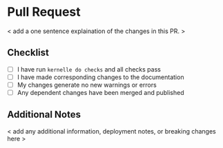 # Pull Request

< add a one sentence explaination of the changes in this PR. >

## Checklist
- [ ] I have run `kernelle do checks` and all checks pass
- [ ] I have made corresponding changes to the documentation
- [ ] My changes generate no new warnings or errors
- [ ] Any dependent changes have been merged and published

## Additional Notes
< add any additional information, deployment notes, or breaking changes here >
